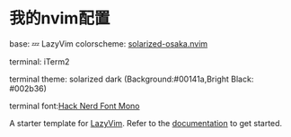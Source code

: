 # 我的nvim配置

base: 💤 LazyVim
colorscheme: [solarized-osaka.nvim](https://github.com/craftzdog/solarized-osaka.nvim)

terminal: iTerm2

terminal theme: solarized dark (Background:#00141a,Bright Black: #002b36)

terminal font:[Hack Nerd Font Mono](https://github.com/ryanoasis/nerd-fonts/releases/download/v3.1.1/Hack.zip)

A starter template for [LazyVim](https://github.com/LazyVim/LazyVim).
Refer to the [documentation](https://lazyvim.github.io/installation) to get started.
